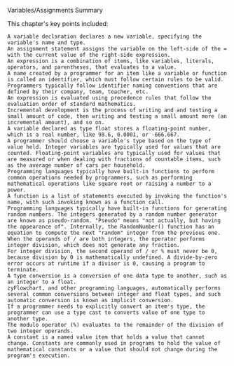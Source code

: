 Variables/Assignments Summary

This chapter's key points included:

    A variable declaration declares a new variable, specifying the variable's name and type.
    An assignment statement assigns the variable on the left-side of the = with the current value of the right-side expression.
    An expression is a combination of items, like variables, literals, operators, and parentheses, that evaluates to a value.
    A name created by a programmer for an item like a variable or function is called an identifier, which must follow certain rules to be valid. Programmers typically follow identifier naming conventions that are defined by their company, team, teacher, etc.
    An expression is evaluated using precedence rules that follow the evaluation order of standard mathematics.
    Incremental development is the process of writing and and testing a small amount of code, then writing and testing a small amount more (an incremental amount), and so on.
    A variable declared as type float stores a floating-point number, which is a real number, like 98.6, 0.0001, or -666.667.
    A programmer should choose a variable's type based on the type of value held. Integer variables are typically used for values that are counted. Floating-point variables are typically used for values that are measured or when dealing with fractions of countable items, such as the average number of cars per household.
    Programming languages typically have built-in functions to perform common operations needed by programmers, such as performing mathematical operations like square root or raising a number to a power.
    A function is a list of statements executed by invoking the function's name, with such invoking known as a function call.
    Programming languages typically have built-in functions for generating random numbers. The integers generated by a random number generator are known as pseudo-random. "Pseudo" means "not actually, but having the appearance of". Internally, the RandomNumber() function has an equation to compute the next "random" integer from the previous one.
    When the operands of / are both integers, the operator performs integer division, which does not generate any fraction.
    For integer division, the second operand of / or % must never be 0, because division by 0 is mathematically undefined. A divide-by-zero error occurs at runtime if a divisor is 0, causing a program to terminate.
    A type conversion is a conversion of one data type to another, such as an integer to a float.
    zyFlowchart, and other programming languages, automatically performs several common conversions between integer and float types, and such automatic conversion is known as implicit conversion.
    If a programmer needs to explicitly convert an item's type, the programmer can use a type cast to converts value of one type to another type.
    The modulo operator (%) evaluates to the remainder of the division of two integer operands.
    A constant is a named value item that holds a value that cannot change. Constants are commonly used in programs to hold the value of mathematical constants or a value that should not change during the program's execution.

